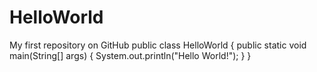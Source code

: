 # HelloWorld
My first repository on GitHub
public class HelloWorld {
    public static void main(String[] args) {
        System.out.println("Hello World!");
    }
}
